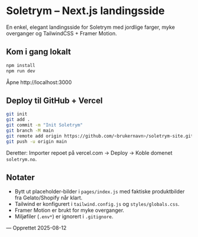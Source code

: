 # Soletrym – Next.js landingsside

En enkel, elegant landingsside for Soletrym med jordlige farger, myke overganger og TailwindCSS + Framer Motion.

## Kom i gang lokalt
```bash
npm install
npm run dev
```
Åpne http://localhost:3000

## Deploy til GitHub + Vercel
```bash
git init
git add .
git commit -m "Init Soletrym"
git branch -M main
git remote add origin https://github.com/<brukernavn>/soletrym-site.git
git push -u origin main
```
Deretter: Importer repoet på vercel.com → Deploy → Koble domenet `soletrym.no`.

## Notater
- Bytt ut placeholder-bilder i `pages/index.js` med faktiske produktbilder fra Gelato/Shopify når klart.
- Tailwind er konfigurert i `tailwind.config.js` og `styles/globals.css`.
- Framer Motion er brukt for myke overganger.
- Miljøfiler (`.env*`) er ignorert i `.gitignore`.

— Opprettet 2025-08-12
